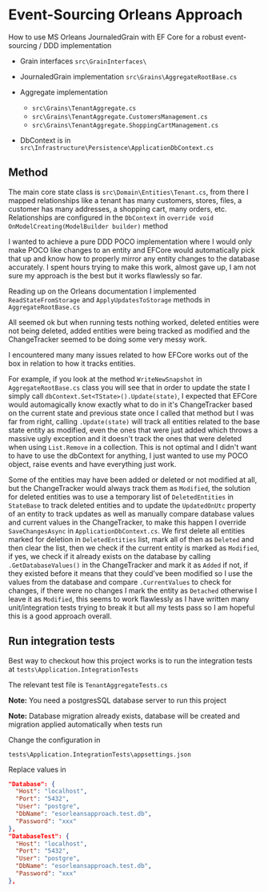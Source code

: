  # Event-Sourcing Orleans Approach

How to use MS Orleans JournaledGrain with EF Core for a robust event-sourcing / DDD implementation

- Grain interfaces `src\GrainInterfaces\`

- JournaledGrain implementation `src\Grains\AggregateRootBase.cs`

- Aggregate implementation 
    - `src\Grains\TenantAggregate.cs`
    - `src\Grains\TenantAggregate.CustomersManagement.cs`
    - `src\Grains\TenantAggregate.ShoppingCartManagement.cs`

- DbContext is in `src\Infrastructure\Persistence\ApplicationDbContext.cs` 

## Method

The main core state class is `src\Domain\Entities\Tenant.cs`, from there I mapped relationships like a tenant has many customers, stores, files, a customer has many addresses, a shopping cart, many orders, etc. Relationships are configured in the `DbContext` in `override void OnModelCreating(ModelBuilder builder)` method

I wanted to achieve a pure DDD POCO implementation where I would only make POCO like changes to an entity and EFCore would automatically pick that up and know how to properly mirror any entity changes to the database accurately. I spent hours trying to make this work, almost gave up, I am not sure my approach is the best but it works flawlessly so far.

Reading up on the Orleans documentation I implemented `ReadStateFromStorage` and `ApplyUpdatesToStorage` methods in `AggregateRootBase.cs`

All seemed ok but when running tests nothing worked, deleted entities were not being deleted, added entities were being tracked as modified and the ChangeTracker seemed to be doing some very messy work.

I encountered many many issues related to how EFCore works out of the box in relation to how it tracks entities. 

For example, if you look at the method `WriteNewSnapshot` in `AggregateRootBase.cs` class you will see that in order to update the state I simply call `dbContext.Set<TState>().Update(state)`, I expected that EFCore would automagically know exactly what to do in it's ChangeTracker based on the current state and previous state once I called that method but I was far from right, calling `.Update(state)` will track all entities related to the base state entity as modified, even the ones that were just added which throws a massive ugly exception and it doesn't track the ones that were deleted when using `List.Remove` in a collection. This is not optimal and I didn't want to have to use the dbContext for anything, I just wanted to use my POCO object, raise events and have everything just work.

Some of the entities may have been added or deleted or not modified at all, but the ChangeTracker would always track them as `Modified`, the solution for deleted entities was to use a temporary list of `DeletedEntities` in `StateBase` to track deleted entities and to update the `UpdatedOnUtc` property of an entity to track updates as well as manually compare database values and current values in the ChangeTracker, to make this happen I override `SaveChangesAsync` in `ApplicationDbContext.cs`. We first delete all entities marked for deletion in `DeletedEntities` list, mark all of then as `Deleted` and then clear the list, then we check if the current entity is marked as `Modified`, if yes, we check if it already exists on the database by calling `.GetDatabaseValues()` in the ChangeTracker and mark it as `Added` if not, if they existed before it means that they could've been modified so I use the values from the database and compare `.CurrentValues` to check for changes, if there were no changes I mark the entity as `Detached` otherwise I leave it as `Modified`, this seems to work flawlessly as I have written many unit/integration tests trying to break it but all my tests pass so I am hopeful this is a good approach overall.

## Run integration tests

Best way to checkout how this project works is to run the integration tests at `tests\Application.IntegrationTests`

The relevant test file is `TenantAggregateTests.cs`

**Note:** You need a postgresSQL database server to run this project

**Note:** Database migration already exists, database will be created and migration applied automatically when tests run

Change the configuration in 

`tests\Application.IntegrationTests\appsettings.json`

Replace values in

```json
"Database": {
  "Host": "localhost",
  "Port": "5432",
  "User": "postgre",
  "DbName": "esorleansapproach.test.db",
  "Password": "xxx"
},
"DatabaseTest": {
  "Host": "localhost",
  "Port": "5432",
  "User": "postgre",
  "DbName": "esorleansapproach.test.db",
  "Password": "xxx"
},
```